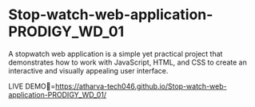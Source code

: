 # Stop-watch-web-application-PRODIGY_WD_01
A stopwatch web application is a simple yet practical project that demonstrates how to work with JavaScript, HTML, and CSS to create an interactive and visually appealing user interface. 


LIVE DEMO🔴=https://atharva-tech046.github.io/Stop-watch-web-application-PRODIGY_WD_01/
